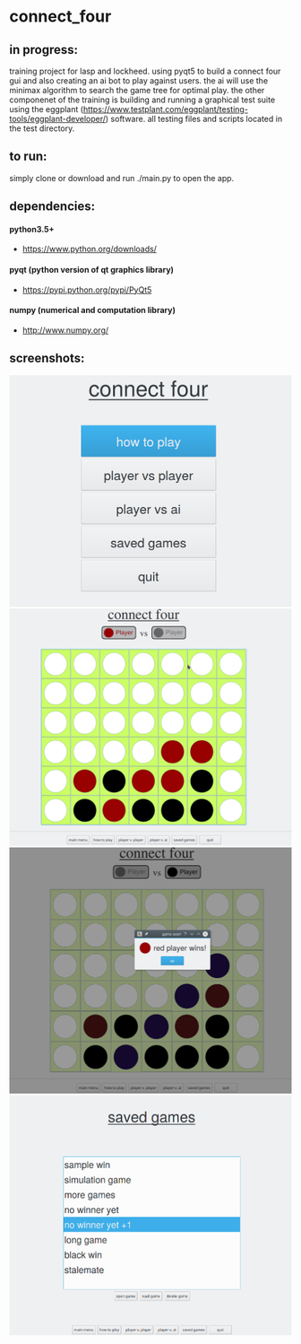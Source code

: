 # connect_four

## in progress:
training project for lasp and lockheed. using pyqt5 to build a connect four gui and also creating an ai bot to play against users. the ai will use the minimax algorithm to search the game tree for optimal play. the other componenet of the training is building and running a graphical test suite using the eggplant (https://www.testplant.com/eggplant/testing-tools/eggplant-developer/) software. all testing files and scripts located in the test directory.

## to run:
simply clone or download and run ./main.py to open the app. 

## dependencies:
#### python3.5+
- https://www.python.org/downloads/

#### pyqt (python version of qt graphics library)
- https://pypi.python.org/pypi/PyQt5

#### numpy (numerical and computation library)
- http://www.numpy.org/

## screenshots:
![alt text](https://raw.githubusercontent.com/michaelneuder/connect_four/master/app/images/screenshot1.png)
![alt text](https://raw.githubusercontent.com/michaelneuder/connect_four/master/app/images/screenshot2.png)
![alt text](https://raw.githubusercontent.com/michaelneuder/connect_four/master/app/images/screenshot3.png)
![alt text](https://raw.githubusercontent.com/michaelneuder/connect_four/master/app/images/screenshot4.png)
